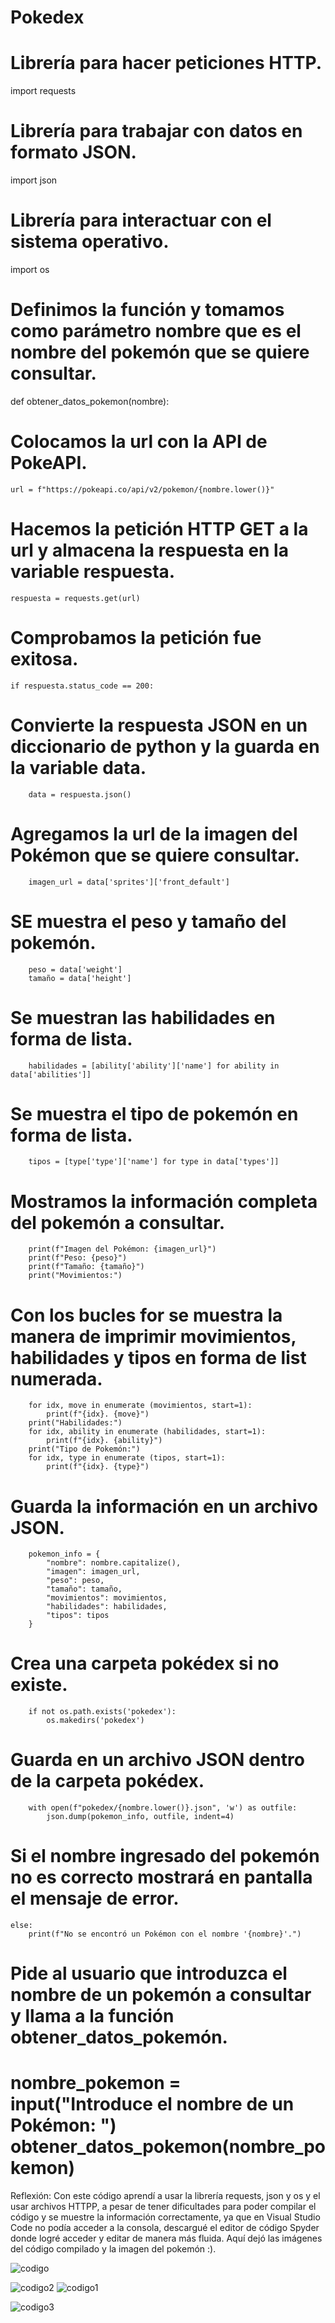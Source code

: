 # Pokedex

# Librería para hacer peticiones HTTP.
import requests
# Librería para trabajar con datos en formato JSON.
import json
# Librería para interactuar con el sistema operativo.
import os

# Definimos la función y tomamos como parámetro nombre que es el nombre del pokemón que se quiere consultar.
def obtener_datos_pokemon(nombre):
# Colocamos la url con la API de PokeAPI.
    url = f"https://pokeapi.co/api/v2/pokemon/{nombre.lower()}"
# Hacemos la petición HTTP GET a la url y almacena la respuesta en la variable respuesta.
    respuesta = requests.get(url)
    
# Comprobamos la petición fue exitosa.
    if respuesta.status_code == 200:
# Convierte la respuesta JSON en un diccionario de python y la guarda en la variable data.
        data = respuesta.json()

  # Agregamos la url de la imagen  del Pokémon que se quiere consultar.
        imagen_url = data['sprites']['front_default']

  # SE muestra el peso y tamaño del pokemón.
        peso = data['weight']
        tamaño = data['height']

   # Se muestran las habilidades en forma de lista.
        habilidades = [ability['ability']['name'] for ability in data['abilities']]
        
   # Se muestra el tipo de pokemón en forma de lista.
        tipos = [type['type']['name'] for type in data['types']]

   # Mostramos la información completa del pokemón a consultar.
        print(f"Imagen del Pokémon: {imagen_url}")
        print(f"Peso: {peso}")
        print(f"Tamaño: {tamaño}")
        print("Movimientos:") 
  # Con los bucles for se muestra la manera de imprimir movimientos, habilidades y tipos en forma de list numerada.
        for idx, move in enumerate (movimientos, start=1):
            print(f"{idx}. {move}")
        print("Habilidades:") 
        for idx, ability in enumerate (habilidades, start=1):
            print(f"{idx}. {ability}")
        print("Tipo de Pokemón:") 
        for idx, type in enumerate (tipos, start=1):
            print(f"{idx}. {type}")

  # Guarda la información en un archivo JSON.
        pokemon_info = {
            "nombre": nombre.capitalize(),
            "imagen": imagen_url,
            "peso": peso,
            "tamaño": tamaño,
            "movimientos": movimientos,
            "habilidades": habilidades,
            "tipos": tipos
        }

   # Crea una carpeta pokédex si no existe.
        if not os.path.exists('pokedex'):
            os.makedirs('pokedex')

   # Guarda en un archivo JSON dentro de la carpeta pokédex.
        with open(f"pokedex/{nombre.lower()}.json", 'w') as outfile:
            json.dump(pokemon_info, outfile, indent=4)
  # Si el nombre ingresado del pokemón no es correcto mostrará en pantalla el mensaje de error.
    else:
        print(f"No se encontró un Pokémon con el nombre '{nombre}'.")

# Pide al usuario que introduzca el nombre de un pokemón a consultar y llama a la función obtener_datos_pokemón.
nombre_pokemon = input("Introduce el nombre de un Pokémon: ")
obtener_datos_pokemon(nombre_pokemon)
==================================================================================================================================================
Reflexión: Con este código aprendí a usar la librería requests, json y os y el usar archivos HTTPP, a pesar de tener dificultades para poder compilar el código y se muestre la información correctamente, ya que en Visual Studio Code no podía acceder a la consola, descargué el editor de código Spyder donde logré acceder y editar de manera más fluida.
Aquí dejó las imágenes del código compilado y la imagen del pokemón :).

![codigo](https://github.com/AlexandraRosales/Pokedex/assets/89891121/1781d1ac-eec3-4553-99a5-ad8b94fc001a)

![codigo2](https://github.com/AlexandraRosales/Pokedex/assets/89891121/c7355818-6f34-4bcf-b90d-9f966dfebd5e)
![codigo1](https://github.com/AlexandraRosales/Pokedex/assets/89891121/bb8b7d4b-b39b-4603-8b64-d9472aead987)

![codigo3](https://github.com/AlexandraRosales/Pokedex/assets/89891121/5bbb76c2-5184-48be-99be-7b00164effaa)
